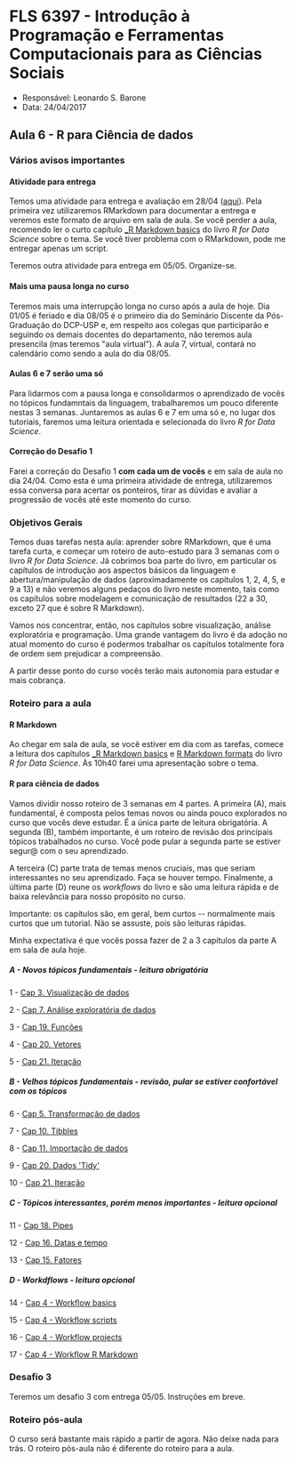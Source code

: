 #  FLS 6397 - Introdução à Programação e Ferramentas Computacionais para as Ciências Sociais

- Responsável: Leonardo S. Barone
- Data: 24/04/2017

## Aula 6 - R para Ciência de dados

### Vários avisos importantes

#### Atividade para entrega

Temos uma atividade para entrega e avaliação em 28/04 ([aqui](https://github.com/leobarone/FLS6397/blob/master/activities/datachallange2.md)). Pela primeira vez utilizaremos RMarkdown para documentar a entrega e veremos este formato de arquivo em sala de aula. Se você perder a aula, recomendo ler o curto capítulo [_R Markdown basics](http://r4ds.had.co.nz/r-markdown.html#r-markdown-basics) do livro _R for Data Science_ sobre o tema. Se você tiver problema com o RMarkdown, pode me entregar apenas um script.

Teremos outra atividade para entrega em 05/05. Organize-se.

#### Mais uma pausa longa no curso

Teremos mais uma interrupção longa no curso após a aula de hoje. Dia 01/05 é feriado e dia 08/05 é o primeiro dia do Seminário Discente da Pós-Graduação do DCP-USP e, em respeito aos colegas que participarão e seguindo os demais docentes do departamento, não teremos aula presencila (mas teremos "aula virtual"). A aula 7, virtual, contará no calendário como sendo a aula do dia 08/05.

#### Aulas 6 e 7 serão uma só

Para lidarmos com a pausa longa e consolidarmos o aprendizado de vocês no tópicos fundamntais da linguagem, trabalharemos um pouco diferente nestas 3 semanas. Juntaremos as aulas 6 e 7 em uma só e, no lugar dos tutoriais, faremos uma leitura orientada e selecionada do livro _R for Data Science_.

#### Correção do Desafio 1

Farei a correção do Desafio 1 __com cada um de vocês__ e em sala de aula no dia 24/04. Como esta é uma primeira atividade de entrega, utilizaremos essa conversa para acertar os ponteiros, tirar as dúvidas e avaliar a progressão de vocês até este momento do curso. 

### Objetivos Gerais

Temos duas tarefas nesta aula: aprender sobre RMarkdown, que é uma tarefa curta, e começar um roteiro de auto-estudo para 3 semanas com o livro _R for Data Science_. Já cobrimos boa parte do livro, em particular os capítulos de introdução aos aspectos básicos da linguagem e abertura/manipulação de dados (aproximadamente os capítulos 1, 2, 4, 5, e 9 a 13) e não veremos alguns pedaços do livro neste momento, tais como os capítulos sobre modelagem e comunicação de resultados (22 a 30, exceto 27 que é sobre R Markdown).

Vamos nos concentrar, então, nos capítulos sobre visualização, análise exploratória e programação. Uma grande vantagem do livro é da adoção no atual momento do curso é podermos trabalhar os capítulos totalmente fora de ordem sem prejudicar a compreensão.

A partir desse ponto do curso vocês terão mais autonomia para estudar e mais cobrança.

### Roteiro para a aula

#### R Markdown

Ao chegar em sala de aula, se você estiver em dia com as tarefas, comece a leitura dos capítulos [_R Markdown basics](http://r4ds.had.co.nz/r-markdown.html#r-markdown-basics) e [R Markdown formats](http://r4ds.had.co.nz/r-markdown-formats.html) do livro _R for Data Science_. Às 10h40 farei uma apresentação sobre o tema.

#### R para ciência de dados

Vamos dividir nosso roteiro de 3 semanas em 4 partes. A primeira (A), mais fundamental, é composta pelos temas novos ou ainda pouco explorados no curso que vocês deve estudar. É a única parte de leitura obrigatória. A segunda (B), também importante, é um roteiro de revisão dos principais tópicos trabalhados no curso. Você pode pular a segunda parte se estiver segur@ com o seu aprendizado.

A terceira (C) parte trata de temas menos cruciais, mas que seriam interessantes no seu aprendizado. Faça se houver tempo. Finalmente, a última parte (D) reune os _workflows_ do livro e são uma leitura rápida e de baixa relevância para nosso propósito no curso.

Importante: os capítulos são, em geral, bem curtos -- normalmente mais curtos que um tutorial. Não se assuste, pois são leituras rápidas.

Minha expectativa é que vocês possa fazer de 2 a 3 capítulos da parte A em sala de aula hoje.

##### A - Novos tópicos fundamentais - leitura obrigatória

1 - [Cap 3. Visualização de dados](http://r4ds.had.co.nz/data-visualisation.html)

2 - [Cap 7. Análise exploratória de dados](http://r4ds.had.co.nz/exploratory-data-analysis.html)

3 - [Cap 19. Funções](http://r4ds.had.co.nz/functions.html)

4 - [Cap 20. Vetores](http://r4ds.had.co.nz/vectors.html)

5 - [Cap 21. Iteração](http://r4ds.had.co.nz/iteration.html)

##### B - Velhos tópicos fundamentais - revisão, pular se estiver confortável com os tópicos

6 - [Cap 5. Transformação de dados](http://r4ds.had.co.nz/transform.html)

7 - [Cap 10. Tibbles](http://r4ds.had.co.nz/tibbles.html)

8 - [Cap 11. Importação de dados](http://r4ds.had.co.nz/data-import.html)

9 - [Cap 20. Dados 'Tidy'](http://r4ds.had.co.nz/tidy-data.html)

10 - [Cap 21. Iteração](http://r4ds.had.co.nz/relational-data.html)

##### C - Tópicos interessantes, porém menos importantes - leitura opcional

11 - [Cap 18. Pipes](http://r4ds.had.co.nz/pipes.html)

12 - [Cap 16. Datas e tempo](http://r4ds.had.co.nz/dates-and-times.html)

13 - [Cap 15. Fatores](http://r4ds.had.co.nz/factors.html)

##### D - Workdflows - leitura opcional

14 - [Cap 4 - Workflow basics](http://r4ds.had.co.nz/workflow-basics.html)

15 - [Cap 4 - Workflow scripts](http://r4ds.had.co.nz/workflow-scripts.html)

16 - [Cap 4 - Workflow projects](http://r4ds.had.co.nz/workflow-projects.html)

17 - [Cap 4 - Workflow R Markdown](http://r4ds.had.co.nz/r-markdown-workflow.html)

### Desafio 3

Teremos um desafio 3 com entrega 05/05. Instruções em breve.

### Roteiro pós-aula

O curso será bastante mais rápido a partir de agora. Não deixe nada para trás. O roteiro pós-aula não é diferente do roteiro para a aula.
